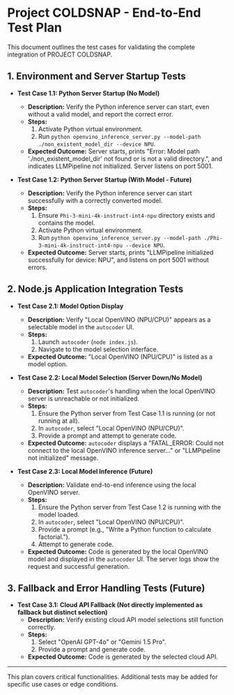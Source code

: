 # Project COLDSNAP - End-to-End Test Plan

This document outlines the test cases for validating the complete integration of PROJECT COLDSNAP.

## 1. Environment and Server Startup Tests

* **Test Case 1.1: Python Server Startup (No Model)**
    * **Description:** Verify the Python inference server can start, even without a valid model, and report the correct error.
    * **Steps:**
        1. Activate Python virtual environment.
        2. Run `python openvino_inference_server.py --model-path ./non_existent_model_dir --device NPU`.
    * **Expected Outcome:** Server starts, prints "Error: Model path './non_existent_model_dir' not found or is not a valid directory.", and indicates LLMPipeline not initialized. Server listens on port 5001.

* **Test Case 1.2: Python Server Startup (With Model - Future)**
    * **Description:** Verify the Python inference server can start successfully with a correctly converted model.
    * **Steps:**
        1. Ensure `Phi-3-mini-4k-instruct-int4-npu` directory exists and contains the model.
        2. Activate Python virtual environment.
        3. Run `python openvino_inference_server.py --model-path ./Phi-3-mini-4k-instruct-int4-npu --device NPU`.
    * **Expected Outcome:** Server starts, prints "LLMPipeline initialized successfully for device: NPU", and listens on port 5001 without errors.

## 2. Node.js Application Integration Tests

* **Test Case 2.1: Model Option Display**
    * **Description:** Verify "Local OpenVINO (NPU/CPU)" appears as a selectable model in the `autocoder` UI.
    * **Steps:**
        1. Launch `autocoder` (`node index.js`).
        2. Navigate to the model selection interface.
    * **Expected Outcome:** "Local OpenVINO (NPU/CPU)" is listed as a model option.

* **Test Case 2.2: Local Model Selection (Server Down/No Model)**
    * **Description:** Test `autocoder`'s handling when the local OpenVINO server is unreachable or not initialized.
    * **Steps:**
        1. Ensure the Python server from Test Case 1.1 is running (or not running at all).
        2. In `autocoder`, select "Local OpenVINO (NPU/CPU)".
        3. Provide a prompt and attempt to generate code.
    * **Expected Outcome:** `autocoder` displays a "FATAL_ERROR: Could not connect to the local OpenVINO inference server..." or "LLMPipeline not initialized" message.

* **Test Case 2.3: Local Model Inference (Future)**
    * **Description:** Validate end-to-end inference using the local OpenVINO server.
    * **Steps:**
        1. Ensure the Python server from Test Case 1.2 is running with the model loaded.
        2. In `autocoder`, select "Local OpenVINO (NPU/CPU)".
        3. Provide a prompt (e.g., "Write a Python function to calculate factorial.").
        4. Attempt to generate code.
    * **Expected Outcome:** Code is generated by the local OpenVINO model and displayed in the `autocoder` UI. The server logs show the request and successful generation.

## 3. Fallback and Error Handling Tests (Future)

* **Test Case 3.1: Cloud API Fallback (Not directly implemented as fallback but distinct selection)**
    * **Description:** Verify existing cloud API model selections still function correctly.
    * **Steps:**
        1. Select "OpenAI GPT-4o" or "Gemini 1.5 Pro".
        2. Provide a prompt and generate code.
    * **Expected Outcome:** Code is generated by the selected cloud API.

---
This plan covers critical functionalities. Additional tests may be added for specific use cases or edge conditions.
